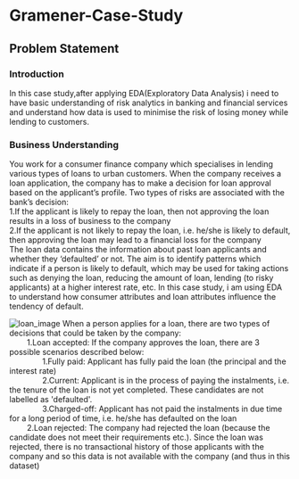 # Gramener-Case-Study
## Problem Statement
### Introduction
In this case study,after applying EDA(Exploratory Data Analysis) i need to have basic understanding of risk analytics in banking and financial services and understand how data is used to minimise the risk of losing money while lending to customers.

### Business Understanding
You work for a consumer finance company which specialises in lending various types of loans to urban customers. When the company receives a loan application, the company has to make a decision for loan approval based on the applicant’s profile. Two types of risks are associated with the bank’s decision: <br />
  1.If the applicant is likely to repay the loan, then not approving the loan results in a loss of business to the company <br />
  2.If the applicant is not likely to repay the loan, i.e. he/she is likely to default, then approving the loan may lead to a financial loss for the company <br />
 The loan data contains the information about past loan applicants and whether they ‘defaulted’ or not. The aim is to identify patterns      which indicate if a person is likely to default, which may be used for taking actions such as denying the loan, reducing the amount of loan, lending (to risky applicants) at a higher interest rate, etc.
 In this case study, i am using  EDA to understand how consumer attributes and loan attributes influence the tendency of default.
 
 ![loan_image](https://user-images.githubusercontent.com/42746311/51308684-acd3e680-1a68-11e9-838d-f24825a1de16.png)
 When a person applies for a loan, there are two types of decisions that could be taken by the company:<br />
  &nbsp; &nbsp; &nbsp; &nbsp; 1.Loan accepted: If the company approves the loan, there are 3 possible scenarios described below:<br />
   &nbsp; &nbsp; &nbsp; &nbsp;  &nbsp; &nbsp; &nbsp; &nbsp;1.Fully paid: Applicant has fully paid the loan (the principal and the interest rate) <br />
  &nbsp; &nbsp; &nbsp; &nbsp;  &nbsp; &nbsp; &nbsp; &nbsp;2.Current: Applicant is in the process of paying the instalments, i.e. the tenure of the loan is not yet completed. These candidates are not labelled as 'defaulted'.<br/>
  &nbsp; &nbsp; &nbsp; &nbsp;  &nbsp; &nbsp; &nbsp; &nbsp;3.Charged-off: Applicant has not paid the instalments in due time for a long period of time, i.e. he/she has defaulted on the loan <br />
  &nbsp; &nbsp; &nbsp; &nbsp; 2.Loan rejected: The company had rejected the loan (because the candidate does not meet their requirements etc.). Since the loan was rejected, there is no transactional history of those applicants with the company and so this data is not available with the company (and thus in this dataset)
 
